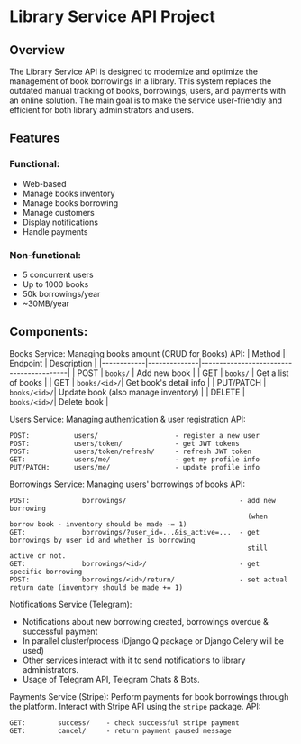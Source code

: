 # Library Service API Project

## Overview

The Library Service API is designed to modernize and optimize the management of book borrowings in a library. This system 
replaces the outdated manual tracking of books, borrowings, users, and payments with an online solution. The main goal is 
to make the service user-friendly and efficient for both library administrators and users.

## Features
### Functional:
- Web-based
- Manage books inventory
- Manage books borrowing
- Manage customers
- Display notifications
- Handle payments

### Non-functional:
- 5 concurrent users
- Up to 1000 books
- 50k borrowings/year
- ~30MB/year

## Components:
Books Service:
Managing books amount (CRUD for Books)
API:
| Method     | Endpoint     | Description                             |
|------------|--------------|-----------------------------------------|
| POST       | `books/`     | Add new book                            |
| GET        | `books/`     | Get a list of books                     |
| GET        | `books/<id>/`| Get book's detail info                  |
| PUT/PATCH  | `books/<id>/`| Update book (also manage inventory)     |
| DELETE     | `books/<id>/`| Delete book                             |

Users Service:
Managing authentication & user registration
API:
```
POST:           users/                   - register a new user 
POST:           users/token/             - get JWT tokens 
POST:           users/token/refresh/     - refresh JWT token 
GET:            users/me/                - get my profile info 
PUT/PATCH:      users/me/                - update profile info 
```

Borrowings Service:
Managing users' borrowings of books
API:
```
POST:             borrowings/   		                 - add new borrowing 
                                                           (when borrow book - inventory should be made -= 1) 
GET:              borrowings/?user_id=...&is_active=...  - get borrowings by user id and whether is borrowing 
                                                           still active or not.
GET:              borrowings/<id>/  			         - get specific borrowing 
POST: 	          borrowings/<id>/return/ 		         - set actual return date (inventory should be made += 1)
```

Notifications Service (Telegram):
- Notifications about new borrowing created, borrowings overdue & successful payment
- In parallel cluster/process (Django Q package or Django Celery will be used)
- Other services interact with it to send notifications to library administrators.
- Usage of Telegram API, Telegram Chats & Bots.

Payments Service (Stripe):
Perform payments for book borrowings through the platform.
Interact with Stripe API using the `stripe` package.
API:
```
GET:		success/	- check successful stripe payment
GET:		cancel/ 	- return payment paused message 
```
